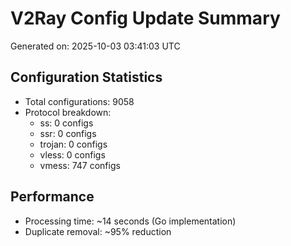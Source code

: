 # V2Ray Config Update Summary
Generated on: 2025-10-03 03:41:03 UTC

## Configuration Statistics
- Total configurations: 9058
- Protocol breakdown:
  - ss: 0 configs
  - ssr: 0 configs
  - trojan: 0 configs
  - vless: 0 configs
  - vmess: 747 configs

## Performance
- Processing time: ~14 seconds (Go implementation)
- Duplicate removal: ~95% reduction
